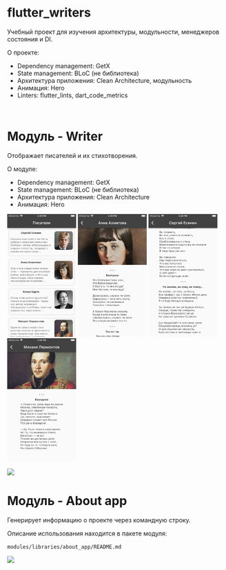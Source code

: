 # flutter_writers

Учебный проект для изучения архитектуры, модульности, менеджеров состояния и DI.

О проекте:

- Dependency management: GetX
- State management: BLoC (не библиотека)
- Архитектура приложения: Clean Architecture, модульность
- Анимация: Hero
- Linters: flutter_lints, dart_code_metrics

<br>

# Модуль - Writer

Отображает писателей и их стихотворения.

О модуле:
- Dependency management: GetX
- State management: BLoC (не библиотека)
- Архитектура приложения: Clean Architecture
- Анимация: Hero

<img src=".github/screen-1.png" width=160>  <img src=".github/screen-2.png" width=160>  <img src=".github/screen-3.png" width=160>  <img src=".github/screen-4.png" width=160>

<img src=".github/writer_demo.gif" height=400>

<br>

# Модуль - About app

Генерирует информацию о проекте через командную строку.

Описание использования находится в пакете модуля:
```
modules/libraries/about_app/README.md
```

<img src="modules/libraries/about_app/.github/about_app_demo.gif" width=600>

